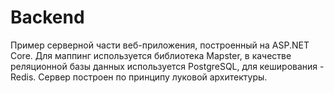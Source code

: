 # Backend

Пример серверной части веб-приложения, построенный на ASP.NET Core. Для маппинг используется библиотека Mapster, в качестве реляционной базы данных используется PostgreSQL, для кеширования - Redis. Сервер построен по принципу луковой архитектуры.
